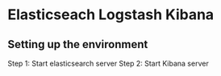 # Elasticseach Logstash Kibana
## Setting up the environment

Step 1: Start elasticsearch server 
Step 2: Start Kibana server 
